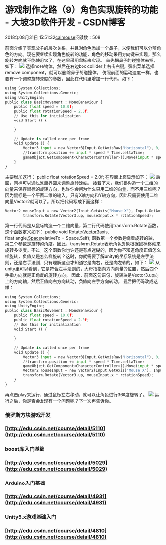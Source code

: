 
# 游戏制作之路（9）角色实现旋转的功能 - 大坡3D软件开发 - CSDN博客

2018年08月31日 15:51:32[caimouse](https://me.csdn.net/caimouse)阅读数：508


前面介绍了实现父子的层次关系，并且对角色添加一个鼻子，以便我们可以分辨角色的方向。现在要继续实现角色旋转的功能，角色的移动采用方向键来实现，那么旋转方向就不能使用它了，在这里采用鼠标来实现。
首先把鼻子的碰撞体去掉，如下：
![](https://img-blog.csdn.net/20180831151307142?watermark/2/text/aHR0cHM6Ly9ibG9nLmNzZG4ubmV0L2NhaW1vdXNl/font/5a6L5L2T/fontsize/400/fill/I0JBQkFCMA==/dissolve/70)
选择nose物体，然后在右边box collider上右击右键，弹出菜单选择remove component，就可以删除鼻子的碰撞体。
仿照前面的运动速度一样，也要有一个调整旋转速度的参数，因此在代码里增加一行代码，如下：
```python
using System.Collections;
using System.Collections.Generic;
using UnityEngine;
public class BasicMovement : MonoBehaviour {
    public float speed = 10.0f;
    public float rotationSpeed = 2.0f;
    // Use this for initialization
    void Start () {
		
	}
	
	// Update is called once per frame
	void Update () {
        Vector3 input = new Vector3(Input.GetAxisRaw("Horizontal"), 0, Input.GetAxisRaw("Vertical"));
        //transform.position += input * speed * Time.deltaTime;
        gameObject.GetComponent<CharacterController>().Move(input * speed * Time.deltaTime);
    }
}
```
主要增加这行：
public float rotationSpeed = 2.0f;
在界面上面显示如下：
![](https://img-blog.csdn.net/20180831151844250?watermark/2/text/aHR0cHM6Ly9ibG9nLmNzZG4ubmV0L2NhaW1vdXNl/font/5a6L5L2T/fontsize/400/fill/I0JBQkFCMA==/dissolve/70)
后面，同样可以通过这里界面来调整旋转速度。
接着下来，我们要构造一个二维的向量来保存鼠标的旋转方向，也许你会问为什么只用二维的向量，而不用三维呢？因为鼠标是一个平面二维的输入，只有X轴方向和Y轴方向，因此只需要使用二维向量Vector2就可以了。所以把代码写成下面这样：
```python
Vector2 mouseInput = new Vector2(Input.GetAxis("Mouse X"), Input.GetAxis("Mouse Y"));
        transform.Rotate(Vector3.up, mouseInput.x * rotationSpeed);
```
第一行代码是从鼠标构造一个二维向量，第二行代码使用transform.Rotate函数，这个函数定义如下：
public void Rotate([Vector3](https://docs.unity3d.com/ScriptReference/Vector3.html)axis, float angle,[Space](https://docs.unity3d.com/ScriptReference/Space.html)relativeTo = Space.Self);
函数第一个参数是绕着旋转的轴，第二个参数是旋转的角度。因此，transform.Rotate表示角色对象根据鼠标移动来旋转多少度。不过，这个函数你也许还是有点迷糊的，因为你不知道角度正值怎么样旋转，负值又是怎么样旋转？这时，你就需要了解unity的坐标系统是左手法则，还是右手法则，只有理解这点才知道它是向右，还是向左转的，如下：
![](https://img-blog.csdn.net/20180831153931796?watermark/2/text/aHR0cHM6Ly9ibG9nLmNzZG4ubmV0L2NhaW1vdXNl/font/5a6L5L2T/fontsize/400/fill/I0JBQkFCMA==/dissolve/70)
从unity里可以看到，它是符合左手法则的，大母指指向方向向量的位置，然后四个手指方向就是正角度的旋转方向。
因此，前面这句语句，旋转轴是Vector3.up向上的方向轴，然后正值向右方向转动，负值向左手方向转动。
最后把代码改成这样：
```python
using System.Collections;
using System.Collections.Generic;
using UnityEngine;
public class BasicMovement : MonoBehaviour {
    public float speed = 10.0f;
    public float rotationSpeed = 2.0f;
    // Use this for initialization
    void Start () {
		
	}
	
	// Update is called once per frame
	void Update () {
        Vector3 input = new Vector3(Input.GetAxisRaw("Horizontal"), 0, Input.GetAxisRaw("Vertical"));
        //transform.position += input * speed * Time.deltaTime;
        gameObject.GetComponent<CharacterController>().Move(input * speed * Time.deltaTime);
        Vector2 mouseInput = new Vector2(Input.GetAxis("Mouse X"), Input.GetAxis("Mouse Y"));
        transform.Rotate(Vector3.up, mouseInput.x * rotationSpeed);
    }
}
```
再点击play来运行，通过鼠标左右移动，就可以让角色进行360度旋转了。
![](https://img-blog.csdn.net/20180831155006250?watermark/2/text/aHR0cHM6Ly9ibG9nLmNzZG4ubmV0L2NhaW1vdXNl/font/5a6L5L2T/fontsize/400/fill/I0JBQkFCMA==/dissolve/70)
运行之后，你是否会发现有一个问题呢？下一次再告诉你。
### 俄罗斯方块游戏开发
### [http://edu.csdn.net/course/detail/5110](http://edu.csdn.net/course/detail/5110)
### boost库入门基础
### [http://edu.csdn.net/course/detail/5029](http://edu.csdn.net/course/detail/5029)
### Arduino入门基础
### [http://edu.csdn.net/course/detail/4931](http://edu.csdn.net/course/detail/4931)
### Unity5.x游戏基础入门
### [http://edu.csdn.net/course/detail/4810](http://edu.csdn.net/course/detail/4810)

